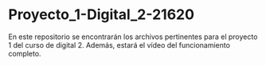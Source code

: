 # Proyecto_1-Digital_2-21620
En este repositorio se encontrarán los archivos pertinentes para el proyecto 1 del curso de digital 2. Además, estará el vídeo del funcionamiento completo. 
